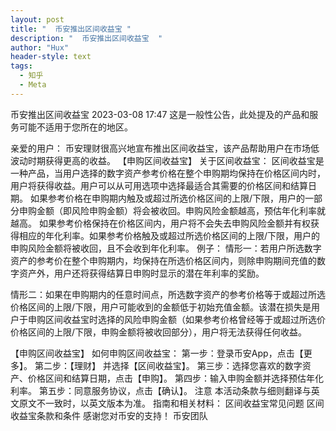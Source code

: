 ```yaml
---
layout: post
title: "  币安推出区间收益宝 "
description: "  币安推出区间收益宝  "
author: "Hux"
header-style: text
tags:
  - 知乎
  - Meta
---
```


币安推出区间收益宝
2023-03-08 17:47
这是一般性公告，此处提及的产品和服务可能不适用于您所在的地区。

亲爱的用户：
币安理财很高兴地宣布推出区间收益宝，该产品帮助用户在市场低波动时期获得更高的收益。
【申购区间收益宝】
关于区间收益宝：
区间收益宝是一种产品，当用户选择的数字资产参考价格在整个申购期均保持在价格区间内时，用户将获得收益。用户可以从可用选项中选择最适合其需要的价格区间和结算日期。
如果参考价格在申购期内触及或超过所选价格区间的上限/下限，用户的一部分申购金额（即风险申购金额）将会被收回。申购风险金额越高，预估年化利率就越高。
如果参考价格保持在价格区间内，用户将不会失去申购风险金额并有权获得相应的年化利率。如果参考价格触及或超过所选价格区间的上限/下限，用户的申购风险金额将被收回，且不会收到年化利率。
例子：
情形一：若用户所选数字资产的参考价在整个申购期内，均保持在所选价格区间内，则除申购期间充值的数字资产外，用户还将获得结算日申购时显示的潜在年利率的奖励。

情形二：如果在申购期内的任意时间点，所选数字资产的参考价格等于或超过所选价格区间的上限/下限，用户可能收到的金额低于初始充值金额。该潜在损失是用户于申购区间收益宝时选择的风险申购金额（如果参考价格曾经等于或超过所选价价格区间的上限/下限，申购金额将被收回部分），用户将无法获得任何收益。

【申购区间收益宝】
如何申购区间收益宝：
第一步：登录币安App，点击【更多】。
第二步：【理财】 并选择【区间收益宝】。
第三步：选择您喜欢的数字资产、价格区间和结算日期，点击【申购】。
第四步：输入申购金额并选择预估年化利率。
第五步：同意服务协议，点击【确认】。
注意
本活动条款与细则翻译与英文原文不一致时，以英文版本为准。
指南和相关材料：
区间收益宝常见问题
区间收益宝条款和条件
感谢您对币安的支持！
币安团队

